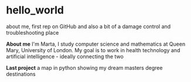 # hello_world
about me, first rep on GitHub and also a bit of a damage control and troubleshooting place

**About me**
I'm Marta, I study computer science and mathematics at Queen Mary, University of London.
My goal is to work in health technology and artificial intelligence - ideally connecting the two

**Last project**
a map in python showing my dream masters degree destinations

